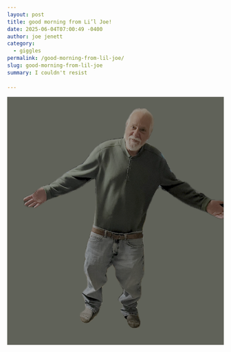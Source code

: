 ```yaml
---
layout: post
title: good morning from Li’l Joe!
date: 2025-06-04T07:00:49 -0400
author: joe jenett
category:
  - giggles
permalink: /good-morning-from-lil-joe/
slug: good-morning-from-lil-joe
summary: I couldn't resist

---
```


<img title="I could’t resist" src="/images/liljoe.png" alt="Li’l Joe" style="max-width:100%;">

<a href="https://brid.gy/publish/mastodon"></a>